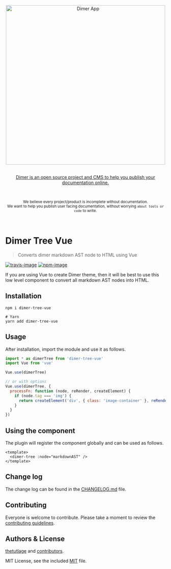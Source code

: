 <div align="center">
  <div>
    <img width="500" src="https://res.cloudinary.com/adonisjs/image/upload/q_100/v1532274184/Dimer_Readme_Banner_lyy7wv.svg" alt="Dimer App">
  </div>
  <br>
  <p>
    <a href="https://dimerapp.com/what-is-dimer">
      Dimer is an open source project and CMS to help you publish your documentation online.
    </a>
  </p>
  <br>
  <p>
    <sub>We believe every project/product is incomplete without documentation. <br /> We want to help you publish user facing documentation, without worrying <code>about tools or code</code> to write.</sub>
  </p>
  <br>
</div>

# Dimer Tree Vue
> Converts dimer markdown AST node to HTML using Vue

[![travis-image]][travis-url]
[![npm-image]][npm-url]

If you are using Vue to create Dimer theme, then it will be best to use this low level component to convert all markdown AST nodes into HTML.

## Installation

```shell
npm i dimer-tree-vue

# Yarn
yarn add dimer-tree-vue
```

## Usage
After installation, import the module and use it as follows.

```js
import * as dimerTree from 'dimer-tree-vue'
import Vue from 'vue'

Vue.use(dimerTree)

// or with options
Vue.use(dimerTree, {
  processFn: function (node, reRender, createElement) {
    if (node.tag === 'img') {
      return createElement('div', { class: 'image-container' }, reRender(node))
    }
  }
})
```

## Using the component
The plugin will register the component globally and can be used as follows.

```vue
<template>
  <dimer-tree :node="markdownAST" />
</template>
```

## Change log

The change log can be found in the [CHANGELOG.md](https://github.com/dimerapp/dimer-tree-vue/CHANGELOG.md) file.

## Contributing

Everyone is welcome to contribute. Please take a moment to review the [contributing guidelines](CONTRIBUTING.md).

## Authors & License
[thetutlage](https://github.com/thetutlage) and [contributors](https://github.com/dimerapp/dimer-tree-vue/graphs/contributors).

MIT License, see the included [MIT](LICENSE.md) file.

[travis-image]: https://img.shields.io/travis/dimerapp/dimer-tree-vue/master.svg?style=flat-square&logo=travis
[travis-url]: https://travis-ci.org/dimerapp/dimer-tree-vue "travis"

[npm-image]: https://img.shields.io/npm/v/dimer-tree-vue.svg?style=flat-square&logo=npm
[npm-url]: https://npmjs.org/package/dimer-tree-vue "npm"
